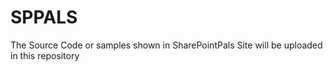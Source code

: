 # SPPALS
The Source Code or samples shown in SharePointPals Site will be uploaded in this repository
